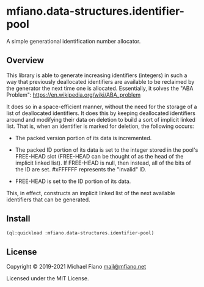 # mfiano.data-structures.identifier-pool

A simple generational identification number allocator.

## Overview

This library is able to generate increasing identifiers (integers) in such a way that previously
deallocated identifiers are available to be reclaimed by the generator the next time one is
allocated. Essentially, it solves the "ABA Problem": https://en.wikipedia.org/wiki/ABA_problem

It does so in a space-efficient manner, without the need for the storage of a list of deallocated
identifiers. It does this by keeping deallocated identifiers around and modifying their data on
deletion to build a sort of implicit linked list. That is, when an identifier is marked for
deletion, the following occurs:

* The packed version portion of its data is incremented.

* The packed ID portion of its data is set to the integer stored in the pool's FREE-HEAD slot
  (FREE-HEAD can be thought of as the head of the implicit linked list). If FREE-HEAD is null, then
  instead, all of the bits of the ID are set. #xFFFFFF represents the "invalid" ID.

* FREE-HEAD is set to the ID portion of its data.

This, in effect, constructs an implicit linked list of the next available identifiers that can be
generated.

## Install

```lisp
(ql:quickload :mfiano.data-structures.identifier-pool)
```

## License

Copyright © 2019-2021 Michael Fiano <mail@mfiano.net>

Licensed under the MIT License.
